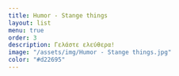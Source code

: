 ```yaml
---
title: Humor - Stange things
layout: list
menu: true
order: 3
description: Γελάστε ελεύθερα!
image: "/assets/img/Humor - Stange things.jpg"
color: "#d22695"
---
```


